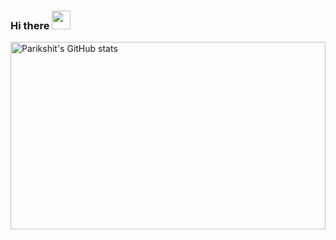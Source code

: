 ### Hi there <img src="https://raw.githubusercontent.com/MartinHeinz/MartinHeinz/master/wave.gif" width="30px">
<a href="https://profile-summary-for-github.com/user/codebudy5247">
  <img align="left" height="300px" width="100%" src="https://github-readme-stats.vercel.app/api?theme=light&username=codebudy5247&show_icons=true&line_height=27&count_private=true&include_all_commits=true" alt="Parikshit's GitHub stats"/>

<!--
**codebudy5247/codebudy5247** is a ✨ _special_ ✨ repository because its `README.md` (this file) appears on your GitHub profile.

Here are some ideas to get you started:

- 🔭 I’m currently working on ...
- 🌱 I’m currently learning ...
- 👯 I’m looking to collaborate on ...
- 🤔 I’m looking for help with ...
- 💬 Ask me about ...
- 📫 How to reach me: ...
- 😄 Pronouns: ...
- ⚡ Fun fact: ...
-->
